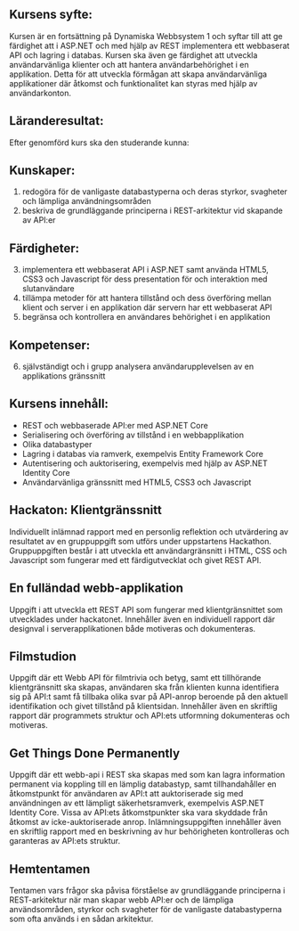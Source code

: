 ## Kursens syfte:

Kursen är en fortsättning på Dynamiska Webbsystem 1 och syftar till att ge färdighet att i ASP.NET och med hjälp av REST implementera ett webbaserat API och lagring i databas. Kursen ska även ge färdighet att utveckla användarvänliga klienter och att hantera användarbehörighet i en applikation. Detta för att utveckla förmågan att skapa användarvänliga applikationer där åtkomst och funktionalitet kan styras med hjälp av användarkonton.

## Läranderesultat:

Efter genomförd kurs ska den studerande kunna:

## Kunskaper:

1. redogöra för de vanligaste databastyperna och deras styrkor, svagheter och lämpliga användningsområden
2. beskriva de grundläggande principerna i REST-arkitektur vid skapande av API:er

## Färdigheter:

3. implementera ett webbaserat API i ASP.NET samt använda HTML5, CSS3 och Javascript för dess presentation för och interaktion med slutanvändare
4. tillämpa metoder för att hantera tillstånd och dess överföring mellan klient och server i en applikation där servern har ett webbaserat API
5. begränsa och kontrollera en användares behörighet i en applikation

## Kompetenser:

6. självständigt och i grupp analysera användarupplevelsen av en applikations gränssnitt

## Kursens innehåll:

- REST och webbaserade API:er med ASP.NET Core
- Serialisering och överföring av tillstånd i en webbapplikation
- Olika databastyper
- Lagring i databas via ramverk, exempelvis Entity Framework Core
- Autentisering och auktorisering, exempelvis med hjälp av ASP.NET Identity Core
- Användarvänliga gränssnitt med HTML5, CSS3 och Javascript

## Hackaton: Klientgränssnitt

Individuellt inlämnad rapport med en personlig reflektion och utvärdering av resultatet av en gruppuppgift som utförs under uppstartens Hackathon. Gruppuppgiften består i att utveckla ett användargränsnitt i HTML, CSS och Javascript som fungerar med ett färdigutvecklat och givet REST API.

## En fulländad webb-applikation

Uppgift i att utveckla ett REST API som fungerar med klientgränsnittet som utvecklades under hackatonet. Innehåller även en individuell rapport där designval i serverapplikationen både motiveras och dokumenteras.

## Filmstudion

Uppgift där ett Webb API för filmtrivia och betyg, samt ett tillhörande klientgränsnitt ska skapas, användaren ska från klienten kunna identifiera sig på API:t samt få tillbaka olika svar på API-anrop beroende på den aktuell identifikation och givet tillstånd på klientsidan. Innehåller även en skriftlig rapport där programmets struktur och API:ets utformning dokumenteras och motiveras.

## Get Things Done Permanently

Uppgift där ett webb-api i REST ska skapas med som kan lagra information permanent via koppling till en lämplig databastyp, samt tillhandahåller en åtkomstpunkt för användaren av API:t att auktoriserade sig med användningen av ett lämpligt säkerhetsramverk, exempelvis ASP.NET Identity Core. Vissa av API:ets åtkomstpunkter ska vara skyddade från åtkomst av icke-auktoriserade anrop. Inlämningsuppgiften innehåller även en skriftlig rapport med en beskrivning av hur behörigheten kontrolleras och garanteras av API:ets struktur.

## Hemtentamen

Tentamen vars frågor ska påvisa förståelse av grundläggande principerna i REST-arkitektur när man skapar webb API:er och de lämpliga användsområden, styrkor och svagheter för de vanligaste databastyperna som ofta används i en sådan arkitektur.
